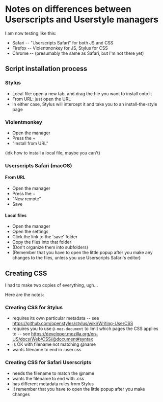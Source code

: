 # Notes on differences between Userscripts and Userstyle managers

I am now testing like this:

- Safari -- "Userscripts Safari" for both JS and CSS
- Firefox -- Violentmonkey for JS, Stylus for CSS
- Chrome -- (presumably the same as Safari, but I'm not there yet)

## Script installation process

### Stylus

- Local file: open a new tab, and drag the file you want to install onto it
- From URL: just open the URL
- in either case, Stylus will intercept it and take you to an install-the-style page

### Violentmonkey

- Open the manager
- Press the +
- "Install from URL"

(idk how to install a local file, maybe you can't)

### Userscripts Safari (macOS)

#### From URL

- Open the manager
- Press the +
- "New remote"
- Save

#### Local files

- Open the manager
- Open the settings
- Click the link to the 'save' folder
- Copy the files into that folder
- (Don't organize them into subfolders)
- (Remember that you have to open the little popup after you make any changes to the files, unless you use Userscripts Safari's editor)


## Creating CSS

I had to make two copies of everything, ugh...

Here are the notes:

### Creating CSS for Stylus

- requires its own particular metadata -- see
https://github.com/openstyles/stylus/wiki/Writing-UserCSS
- requires you to use `@-moz-document` to limit which pages the CSS applies to -- see https://developer.mozilla.org/en-US/docs/Web/CSS/@document#syntax
- is OK with filename not matching @name
- wants filename to end in .user.css

### Creating CSS for Safari Userscripts

- needs the filename to match the @name
- wants the filename to end with .css
- has different metadata rules from Stylus
- !! remember that you have to open the little popup after you make changes
